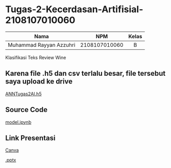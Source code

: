 # Tugas-2-Kecerdasan-Artifisial-2108107010060

| Nama                      |      NPM      | Kelas |
| --------------------------| :-----------: | :---: |
| Muhammad Rayyan Azzuhri   | 2108107010060 |   B   |

Klasifikasi Teks Review Wine

## Karena file .h5 dan csv terlalu besar, file tersebut saya upload ke drive
[ANNTugas2AI.h5](https://drive.google.com/drive/folders/1DIkPL8Wtj6XOS7DGuc1Fo8plT4WVL1Pr?usp=sharing)

## Source Code
[model.ipynb](https://github.com/RayyanAzzuhri/Tugas-2-Kecerdasan-Artifisial-2108107010060/blob/main/model.ipynb)

## Link Presentasi
[Canva](https://www.canva.com/design/DAFLEKOHhKw/gPU4S_IKW0wRxHxS9kyyew/edit?utm_content=DAFLEKOHhKw&utm_campaign=designshare&utm_medium=link2&utm_source=sharebutton)

[.pptx](https://github.com/RayyanAzzuhri/Tugas-2-Kecerdasan-Artifisial-2108107010060/blob/main/Laporan-2108107010060.pptx)
